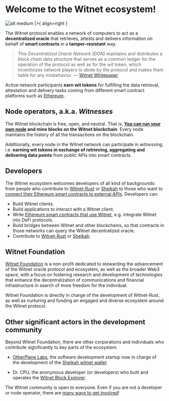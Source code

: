 # Welcome to the Witnet ecosystem!

![alt medium |>][apis-illustration]{ align=right }

The Witnet protocol enables a network of computers to act as a
**decentralized oracle** that retrieves, attests and delivers
information on behalf of **smart contracts** in a **tamper-resistant**
way.

> This _Decentralized Oracle Network (DON)_ maintains and distributes a
> _block chain_ data structure that serves as a common ledger for the
> operation of the protocol as well as for the _wit_ token, which 
> incentivizes network players to abide by the protocol
> and makes them liable for any misbehavior. —
> [Witnet Whitepaper][whitepaper]

Active network participants **earn wit tokens** for fulfilling the data
retrieval, attestation and delivery tasks coming from different smart
contract platforms such as [Ethereum][ethereum].

## Node operators, a.k.a. *Witnesses*
The Witnet blockchain is free, open, and neutral. That is,
**[You can run your own node][run-a-node] and mine blocks on the Witnet
blockchain**. Every node maintains the history of all the transactions
on the blockchain.

Additionally, every node in the Witnet network can participate in
*witnessing*, i.e. **earning wit tokens in exchange of retrieving,
aggregating and delivering data points** from public APIs into smart
contracts.

## Developers

The Witnet ecosystem welcomes developers of all kind of backgrounds:
from people who contribute to [Witnet-Rust] or [Sheikah] to those who
want to
[connect their Ethereum smart contracts to external APIs][ethereum].
Developers can:

- Build Witnet clients.
- Build applications to interact with a Witnet client.
- Write [Ethereum smart contracts that use Witnet][ethereum], e.g.
  integrate Witnet into DeFi protocols.
- Build bridges between Witnet and other blockchains, so that contracts
  in those networks can query the Witnet decentralized oracle.
- Contribute to [Witnet-Rust] or [Sheikah].

## Witnet Foundation

[Witnet Foundation] is a non-profit dedicated to stewarding the
advancement of the Witnet oracle protocol and ecosystem, as well as
the broader Web3 space, with a focus on fostering research and development
of technologies that enhance the decentralization of communications and
financial infrastructure in search of more freedom for the individual.

Witnet Foundation is directly in charge of the development of Witnet-Rust,
as well as nurturing and funding an engaged and diverse ecosystem around
the Witnet protocol.

## Other significant actors in the development community

Beyond Witnet Foundation, there are other corporations and individuals
who contribute significantly to key parts of the ecosystem:

- [OtherPlane Labs], the software development startup now in charge of
  the development of the [Sheikah witnet wallet][sheikah].

- Dr. CPU, the anonymous developer (or developers) who built and
  operates the [Witnet Block Explorer].

The Witnet community is open to everyone. Even if you are not a
developer or node operator, there are
[many ways to get involved][contributing]!

[apis-illustration]: assets/images/APIs.svg
[ethereum]: try/use-from-ethereum
[whitepaper]: https://witnet.io/witnet-whitepaper.pdf
[run-a-node]: /try/run-a-node
[contributing]: /developer/contributing
[Witnet-Rust]: https://github.com/witnet/witnet-rust
[Sheikah]: https://sheikah.app
[Witnet Foundation]: https://witnet.foundation
[OtherPlane Labs]: https://otherplane.com
[Witnet Block Explorer]: https://witnet.network